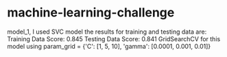 # machine-learning-challenge

model_1, I used SVC model the results for training and testing data are:
Training Data Score: 0.845
Testing Data Score: 0.841
GridSearchCV for this model using
 param_grid = {'C': [1, 5, 10],
              'gamma': [0.0001, 0.001, 0.01]}